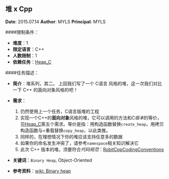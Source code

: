 堆 x Cpp
---

**Date**: 2015.07.14
**Author**: MYLS
**Principal**: MYLS

####限制条件：

 - **难度**：1
 - **限定语言**：C++
 - **人数限制**：1
 - **依赖任务**：[Heap_C](Heap_C.md)

####任务描述：

 - **简介**：堆系列，其二。
上回我们写了一个 C语言 风格的堆，这一次我们对比一下 C++ 的面向对象风格的吧！

 - **需求**：
    1. 仍然使用上一个任务，C语言版堆的工程
    2. 实现一个C++的**面向对象**风格的堆，它可以调用的方法和*C版本*的等价，见[Heap_C](Heap_C.md)第五个需求。等价是指：用构造函数替换`create_heap`，用拷贝构造函数与=重载替换`copy_heap`，以此类推。
    3. 同样的，在理想情况下你的堆应该支持任意多的数据
    4. 如果你的命名发生冲突了，请参考`namespace`相关知识解决它
    5. 此次 C++ 版本的堆，须要符合*代码规范*：[RobitCppCodingConventions](ref/RobitCppCodingConventions.md)

 - **关键词**：`Binary Heap`, Object-Oriented
 - **参考资料**：[wiki: Binary heap](https://en.wikipedia.org/wiki/Binary_heap)
